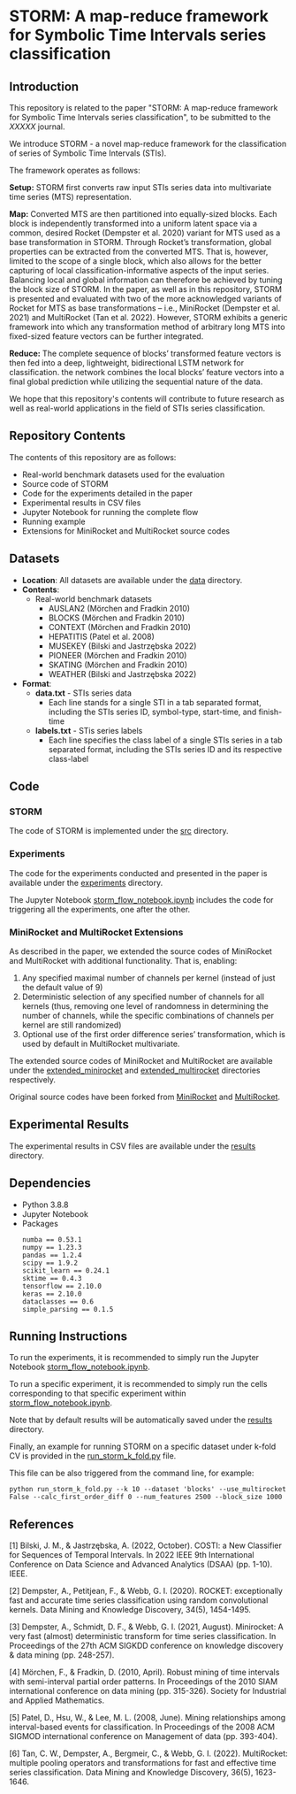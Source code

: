 # STORM: A map-reduce framework for Symbolic Time Intervals series classification

## Introduction

This repository is related to the paper "STORM: A map-reduce framework for Symbolic Time Intervals series classification", to be submitted to the *XXXXX* journal.

We introduce STORM - a novel map-reduce framework for the classification of series of Symbolic Time Intervals (STIs). 

The framework operates as follows:

**Setup:** STORM first converts raw input STIs series data into multivariate time series (MTS) representation. 

**Map:** Converted MTS are then partitioned into equally-sized blocks. 
Each block is independently transformed into a uniform latent space via a common, desired Rocket (Dempster et al. 2020) variant for MTS used as a base transformation in STORM.
Through Rocket’s transformation, global properties can be extracted from the converted MTS. 
That is, however, limited to the scope of a single block, which also allows for the better capturing of local classification-informative aspects of the input series. 
Balancing local and global information can therefore be achieved by tuning the block size of STORM. 
In the paper, as well as in this repository, STORM is presented and evaluated with two of the more acknowledged variants of Rocket for MTS as base transformations – i.e., MiniRocket (Dempster et al. 2021) and MultiRocket (Tan et al. 2022). 
However, STORM exhibits a generic framework into which any transformation method of arbitrary long MTS into fixed-sized feature vectors can be further integrated.

**Reduce:** The complete sequence of blocks’ transformed feature vectors is then fed into a deep, lightweight, bidirectional LSTM network for classification. 
the network combines the local blocks’ feature vectors into a final global prediction while utilizing the sequential nature of the data. 

We hope that this repository's contents will contribute to future research as well as real-world applications in the field of STIs series classification.

## Repository Contents

The contents of this repository are as follows:
- Real-world benchmark datasets used for the evaluation
- Source code of STORM
- Code for the experiments detailed in the paper
- Experimental results in CSV files
- Jupyter Notebook for running the complete flow
- Running example 
- Extensions for MiniRocket and MultiRocket source codes

## Datasets

- **Location**: All datasets are available under the [data](https://github.com/omerh18/STORM/tree/main/data) directory.
- **Contents**:
    - Real-world benchmark datasets
        - AUSLAN2 (Mörchen and Fradkin 2010)
        - BLOCKS (Mörchen and Fradkin 2010)
        - CONTEXT (Mörchen and Fradkin 2010)
        - HEPATITIS (Patel et al. 2008)
        - MUSEKEY (Bilski and Jastrzębska 2022)
        - PIONEER (Mörchen and Fradkin 2010)
        - SKATING (Mörchen and Fradkin 2010)
        - WEATHER (Bilski and Jastrzębska 2022)
- **Format**:
	- **data.txt** - STIs series data 
		- Each line stands for a single STI in a tab separated format, including the STIs series ID, symbol-type, start-time, and finish-time 
	- **labels.txt** - STis series labels
		- Each line specifies the class label of a single STIs series in a tab separated format, including the STIs series ID and its respective class-label

## Code

### STORM

The code of STORM is implemented under the [src](https://github.com/omerh18/STORM/blob/main/src) directory.

### Experiments

The code for the experiments conducted and presented in the paper is available under the [experiments](https://github.com/omerh18/STORM/tree/main/experiments) directory.

The Jupyter Notebook [storm_flow_notebook.ipynb](https://github.com/omerh18/STORM/blob/main/storm_flow_notebook.ipynb) includes the code for triggering all the experiments, one after the other.

### MiniRocket and MultiRocket Extensions

As described in the paper, we extended the source codes of MiniRocket and MultiRocket with additional functionality.
That is, enabling:
1. Any specified maximal number of channels per kernel (instead of just the default value of 9) 
2. Deterministic selection of any specified number of channels for all kernels (thus, removing one level of randomness in determining the number of channels, while the specific combinations of channels per kernel are still randomized)
3. Optional use of the first order difference series’ transformation, which is used by default in MultiRocket multivariate. 

The extended source codes of MiniRocket and MultiRocket are available under the [extended_minirocket](https://github.com/omerh18/STORM/blob/main/extended_minirocket) and [extended_multirocket](https://github.com/omerh18/STORM/blob/main/extended_multirocket) directories respectively.

Original source codes have been forked from [MiniRocket](https://github.com/angus924/rocket) and [MultiRocket](https://github.com/ChangWeiTan/MultiRocket).

## Experimental Results

The experimental results in CSV files are available under the [results](https://github.com/omerh18/STORM/tree/main/results) directory.

## Dependencies

- Python 3.8.8
- Jupyter Notebook
- Packages
    ```
    numba == 0.53.1
    numpy == 1.23.3
    pandas == 1.2.4
    scipy == 1.9.2 
    scikit_learn == 0.24.1
    sktime == 0.4.3
    tensorflow == 2.10.0
    keras == 2.10.0
    dataclasses == 0.6
    simple_parsing == 0.1.5
    ```

## Running Instructions

To run the experiments, it is recommended to simply run the Jupyter Notebook [storm_flow_notebook.ipynb](https://github.com/omerh18/STORM/blob/main/storm_flow_notebook.ipynb).

To run a specific experiment, it is recommended to simply run the cells corresponding to that specific experiment within [storm_flow_notebook.ipynb](https://github.com/omerh18/STORM/blob/main/storm_flow_notebook.ipynb).

Note that by default results will be automatically saved under the [results](https://github.com/omerh18/STORM/tree/main/results) directory. 

Finally, an example for running STORM on a specific dataset under k-fold CV is provided in the [run_storm_k_fold.py](https://github.com/omerh18/STORM/tree/main/run_storm_k_fold.py) file. 

This file can be also triggered from the command line, for example:

```shell
python run_storm_k_fold.py --k 10 --dataset 'blocks' --use_multirocket False --calc_first_order_diff 0 --num_features 2500 --block_size 1000
```

## References

[1]	Bilski, J. M., & Jastrzębska, A. (2022, October). COSTI: a New Classifier for Sequences of Temporal Intervals. In 2022 IEEE 9th International Conference on Data Science and Advanced Analytics (DSAA) (pp. 1-10). IEEE.

[2] Dempster, A., Petitjean, F., & Webb, G. I. (2020). ROCKET: exceptionally fast and accurate time series classification using random convolutional kernels. Data Mining and Knowledge Discovery, 34(5), 1454-1495.

[3] Dempster, A., Schmidt, D. F., & Webb, G. I. (2021, August). Minirocket: A very fast (almost) deterministic transform for time series classification. In Proceedings of the 27th ACM SIGKDD conference on knowledge discovery & data mining (pp. 248-257).

[4] Mörchen, F., & Fradkin, D. (2010, April). Robust mining of time intervals with semi-interval partial order patterns. In Proceedings of the 2010 SIAM international conference on data mining (pp. 315-326). Society for Industrial and Applied Mathematics.

[5]	Patel, D., Hsu, W., & Lee, M. L. (2008, June). Mining relationships among interval-based events for classification. In Proceedings of the 2008 ACM SIGMOD international conference on Management of data (pp. 393-404).

[6]	Tan, C. W., Dempster, A., Bergmeir, C., & Webb, G. I. (2022). MultiRocket: multiple pooling operators and transformations for fast and effective time series classification. Data Mining and Knowledge Discovery, 36(5), 1623-1646.
